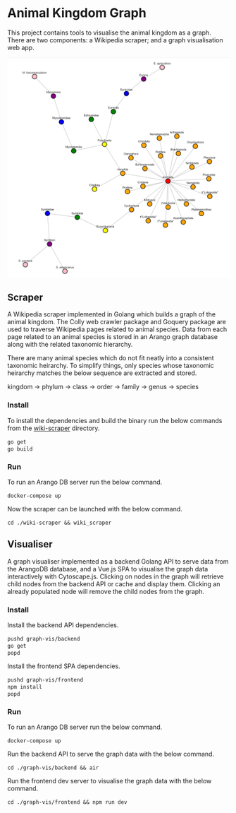 # Animal Kingdom Graph
This project contains tools to visualise the animal kingdom as a graph. There are two components: a Wikipedia scraper; and a graph visualisation web app.

![Sample visualisation of the animal kingdom graph.](./assets/animal-kingdom-graph.png)

## Scraper
A Wikipedia scraper implemented in Golang which builds a graph of 
the animal kingdom. The Colly web crawler package and Goquery package are used to 
traverse Wikipedia pages related to animal species. Data from each page related
to an animal species is stored in an Arango graph database along with the related 
taxonomic hierarchy.

There are many animal species which do not fit neatly into a consistent taxonomic heirarchy. 
To simplify things, only species whose taxonomic heirarchy matches the below sequence are 
extracted and stored.

kingdom -> phylum -> class -> order -> family -> genus -> species

### Install
To install the dependencies and build the binary run the below commands from the [wiki-scraper](./wiki-scraper/) directory.
```shell
go get
go build
```

### Run
To run an Arango DB server run the below command.
```shell
docker-compose up
```
Now the scraper can be launched with the below command.
```shell
cd ./wiki-scraper && wiki_scraper
```

## Visualiser
A graph visualiser implemented as a backend Golang API to serve data from the ArangoDB database,
and a Vue.js SPA to visualise the graph data interactively with Cytoscape.js. Clicking on nodes
in the graph will retrieve child nodes from the backend API or cache and display them. Clicking
an already populated node will remove the child nodes from the graph.

### Install
Install the backend API dependencies.
```shell
pushd graph-vis/backend
go get
popd
```
Install the frontend SPA dependencies.
```shell
pushd graph-vis/frontend
npm install
popd
```

### Run
To run an Arango DB server run the below command.
```shell
docker-compose up
```
Run the backend API to serve the graph data with the below command.
```shell
cd ./graph-vis/backend && air
```
Run the frontend dev server to visualise the graph data with the below command.
```shell
cd ./graph-vis/frontend && npm run dev
```